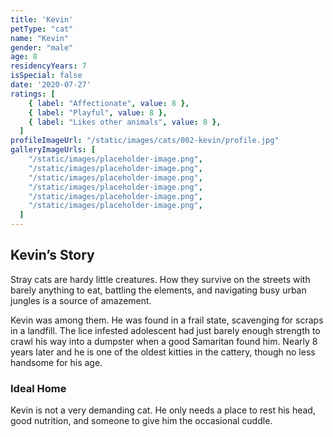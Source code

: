 ```yaml
---
title: 'Kevin'
petType: "cat"
name: "Kevin"
gender: "male"
age: 8
residencyYears: 7
isSpecial: false
date: '2020-07-27'
ratings: [
    { label: "Affectionate", value: 8 },
    { label: "Playful", value: 8 },
    { label: "Likes other animals", value: 8 },
  ]
profileImageUrl: "/static/images/cats/002-kevin/profile.jpg"
galleryImageUrls: [
    "/static/images/placeholder-image.png",
    "/static/images/placeholder-image.png",
    "/static/images/placeholder-image.png",
    "/static/images/placeholder-image.png",
    "/static/images/placeholder-image.png",
    "/static/images/placeholder-image.png",
  ]
---
```


## Kevin’s Story

Stray cats are hardy little creatures. How they survive on the streets with barely anything to eat, battling the elements, and navigating busy urban jungles is a source of amazement.

Kevin was among them. He was found in a frail state, scavenging for scraps in a landfill. The lice infested adolescent had just barely enough strength to crawl his way into a dumpster when a good Samaritan found him. Nearly 8 years later and he is one of the oldest kitties in the cattery, though no less handsome for his age.

### Ideal Home

Kevin is not a very demanding cat. He only needs a place to rest his head, good nutrition, and someone to give him the occasional cuddle.
